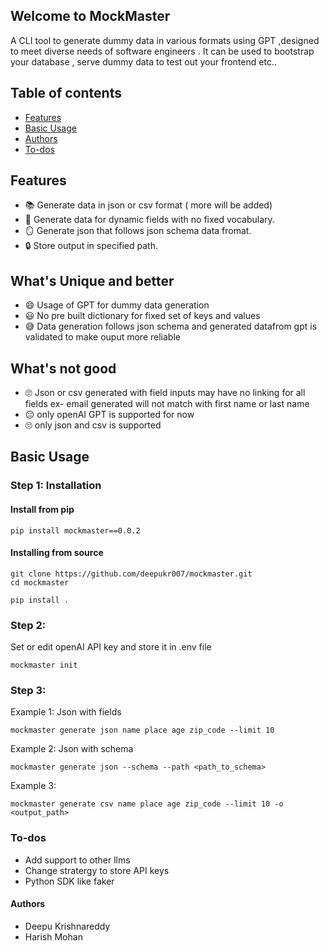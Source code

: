 ## Welcome to MockMaster

A CLI tool to generate dummy data in various formats using GPT ,designed to meet diverse needs of software engineers .
It can be used to bootstrap your database , serve dummy data to test out your frontend etc..

## Table of contents
- [Features](#features)
- [Basic Usage](#basic-usage)
- [Authors](#authors)
- [To-dos](#to-dos)

## Features
- :books:	Generate data in json or csv format ( more will be added)
- :toolbox:	 Generate data for dynamic fields with no fixed vocabulary.
- :mirror:	Generate json that follows json schema data fromat.
- :lock:	Store output in specified path.

## What's Unique and better
- :smile:	 Usage of GPT for dummy data generation
- :smiley: No pre built dictionary for fixed set of keys and values
- :sweat_smile: Data generation follows json schema and generated datafrom gpt is validated to make ouput more reliable

## What's not good
- :roll_eyes: Json or csv generated with field inputs may have no linking for all fields ex- email generated will not match with first name or last name
- :expressionless: only openAI GPT is supported for now
- :roll_eyes: only json and csv is supported 

## Basic Usage

### Step 1: Installation

#### Install from pip
```
pip install mockmaster==0.0.2
```

#### Installing from source

```
git clone https://github.com/deepukr007/mockmaster.git
cd mockmaster
```
```
pip install .
```

### Step 2:
Set or edit openAI API key and store it in .env file 
```
mockmaster init
```

### Step 3:

Example 1: Json with fields
```
mockmaster generate json name place age zip_code --limit 10
```

Example 2: Json with schema
```
mockmaster generate json --schema --path <path_to_schema>
```

Example 3:
```
mockmaster generate csv name place age zip_code --limit 10 -o <output_path>
```

### To-dos
- Add support to other llms
- Change stratergy to store API keys
- Python SDK like faker

#### Authors
-  Deepu Krishnareddy
-  Harish Mohan








